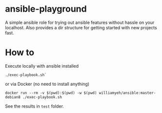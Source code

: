 ansible-playground
===

A simple ansible role for trying out ansible features without hassle on your localhost.
Also provides a dir structure for getting started with new projects fast.

# How to
Execute locally with ansible installed

```shell
./exec-playbook.sh`
```

or via Docker (no need to install anything)

```shell
docker run --rm -v $(pwd):$(pwd) -w $(pwd) williamyeh/ansible:master-debian8 ./exec-playbook.sh
```

See the results in `test` folder.

